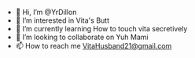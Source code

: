 - 👋 Hi, I’m @YrDillon
- 👀 I’m interested in Vita's Butt
- 🌱 I’m currently learning How to touch vita secretively
- 💞️ I’m looking to collaborate on Yuh Mami
- 📫 How to reach me VitaHusband21@gmail.com

<!---
YrDillon/YrDillon is a ✨ special ✨ repository because its `README.md` (this file) appears on your GitHub profile.
You can click the Preview link to take a look at your changes.
--->

